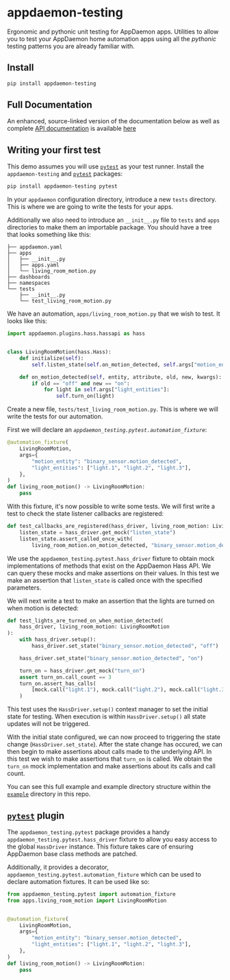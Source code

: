 # appdaemon-testing
Ergonomic and pythonic unit testing for AppDaemon apps. Utilities to allow you to test your AppDaemon home automation apps using all the _pythonic_ testing patterns you are already familiar with.

## Install

```sh
pip install appdaemon-testing
``` 

## Full Documentation

An enhanced, source-linked version of the documentation below as well as complete [API documentation](https://nickwhyte.com/appdaemon-testing/#header-submodules) is available [here](https://nickwhyte.com/appdaemon-testing/)

## Writing your first test

This demo assumes you will use [`pytest`](https://docs.pytest.org/en/latest/) as your test runner. Install the `appdaemon-testing` and [`pytest`](https://docs.pytest.org/en/latest/) packages:

```sh
pip install appdaemon-testing pytest
``` 

In your `appdaemon` configuration directory, introduce a new `tests` directory. This is where we are going to write the tests for your apps.

Additionally we also need to introduce an `__init__.py` file to `tests` and `apps` directories to make them an importable package. You should have a tree that looks something like this:

```
├── appdaemon.yaml
├── apps
│   ├── __init__.py
│   ├── apps.yaml
│   └── living_room_motion.py
├── dashboards
├── namespaces
└── tests
    ├── __init__.py
    └── test_living_room_motion.py
```

We have an automation, `apps/living_room_motion.py` that we wish to test. It looks like this:

```py
import appdaemon.plugins.hass.hassapi as hass


class LivingRoomMotion(hass.Hass):
    def initialize(self):
        self.listen_state(self.on_motion_detected, self.args["motion_entity"])

    def on_motion_detected(self, entity, attribute, old, new, kwargs):
        if old == "off" and new == "on":
            for light in self.args["light_entities"]:
                self.turn_on(light)
```

Create a new file, `tests/test_living_room_motion.py`. This is where we will write the tests for our automation.

First we will declare an _`appdaemon_testing.pytest.automation_fixture`_:

```py
@automation_fixture(
    LivingRoomMotion,
    args={
        "motion_entity": "binary_sensor.motion_detected",
        "light_entities": ["light.1", "light.2", "light.3"],
    },
)
def living_room_motion() -> LivingRoomMotion:
    pass
```


With this fixture, it's now possible to write some tests. We will first write a test to check the state listener callbacks are registered:

```py
def test_callbacks_are_registered(hass_driver, living_room_motion: LivingRoomMotion):
    listen_state = hass_driver.get_mock("listen_state")
    listen_state.assert_called_once_with(
        living_room_motion.on_motion_detected, "binary_sensor.motion_detected")
```

We use the `appdaemon_testing.pytest.hass_driver` fixture to obtain mock implementations of methods that exist on the AppDaemon Hass API. We can query these mocks and make assertions on their values. In this test we make an assertion that `listen_state` is called once with the specified parameters.

We will next write a test to make an assertion that the lights are turned on when motion is detected:

```py
def test_lights_are_turned_on_when_motion_detected(
    hass_driver, living_room_motion: LivingRoomMotion
):
    with hass_driver.setup():
        hass_driver.set_state("binary_sensor.motion_detected", "off")

    hass_driver.set_state("binary_sensor.motion_detected", "on")

    turn_on = hass_driver.get_mock("turn_on")
    assert turn_on.call_count == 3
    turn_on.assert_has_calls(
        [mock.call("light.1"), mock.call("light.2"), mock.call("light.3")]
    )
```

This test uses the `HassDriver.setup()` context manager to set the initial state for testing. When execution is within `HassDriver.setup()` all state updates will not be triggered.

With the initial state configured, we can now proceed to triggering the state change (`HassDriver.set_state`). After the state change has occured, we can then begin to make assertions about calls made to the underlying API. In this test we wish to make assertions that `turn_on` is called. We obtain the `turn_on` mock implementation and make assertions about its calls and call count.  

You can see this full example and example directory structure within the [`example`](https://github.com/nickw444/appdaemon-testing/tree/master/example) directory in this repo.


## [`pytest`](https://docs.pytest.org/en/latest/) plugin

The `appdaemon_testing.pytest` package provides a handy `appdaemon_testing.pytest.hass_driver` fixture to allow you easy access to the global `HassDriver` instance. This fixture takes care of ensuring AppDaemon base class methods are patched.

Additionally, it provides a decorator, `appdaemon_testing.pytest.automation_fixture` which can be used to declare automation fixtures. It can be used like so:

```py
from appdaemon_testing.pytest import automation_fixture
from apps.living_room_motion import LivingRoomMotion


@automation_fixture(
    LivingRoomMotion,
    args={
        "motion_entity": "binary_sensor.motion_detected",
        "light_entities": ["light.1", "light.2", "light.3"],
    },
)
def living_room_motion() -> LivingRoomMotion:
    pass
```
